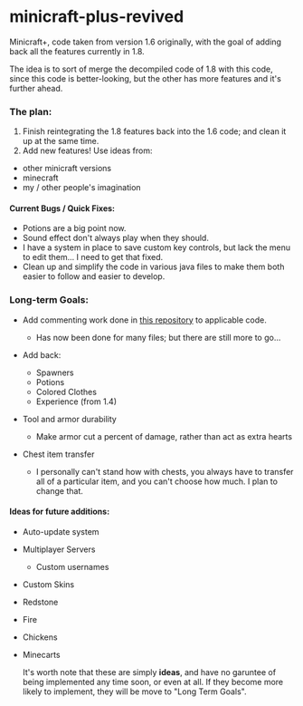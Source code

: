 # minicraft-plus-revived
Minicraft+, code taken from version 1.6 originally, with the goal of adding back all the features currently in 1.8.

The idea is to sort of merge the decompiled code of 1.8 with this code, since this code is better-looking, but the other has more features and it's further ahead.


### The plan:

1. Finish reintegrating the 1.8 features back into the 1.6 code; and clean it up at the same time.
2. Add new features! Use ideas from:
  * other minicraft versions
  * minecraft
  * my / other people's imagination

#### Current Bugs / Quick Fixes:

* Potions are a big point now.
* Sound effect don't always play when they should.
* I have a system in place to save custom key controls, but lack the menu to edit them... I need to get that fixed.
* Clean up and simplify the code in various java files to make them both easier to follow and easier to develop.

### Long-term Goals:

* Add commenting work done in [this repository](https://github.com/shylor/miniventure) to applicable code.
  * Has now been done for many files; but there are still more to go...

* Add back:
  * Spawners
  * Potions
  * Colored Clothes
  * Experience (from 1.4)

* Tool and armor durability
  * Make armor cut a percent of damage, rather than act as extra hearts

* Chest item transfer
  * I personally can't stand how with chests, you always have to transfer all of a particular item, and you can't choose how much. I plan to change that.

#### Ideas for future additions:

* Auto-update system
* Multiplayer Servers
  * Custom usernames
* Custom Skins
* Redstone
* Fire
* Chickens
* Minecarts

  It's worth note that these are simply **ideas**, and have no garuntee of being implemented any time soon, or even at all. If they become more likely to implement, they will be move to "Long Term Goals".

